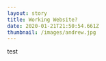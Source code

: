 ```yaml
---
layout: story
title: Working Website?
date: 2020-01-21T21:50:54.661Z
thumbnail: /images/andrew.jpg
---
```

test
